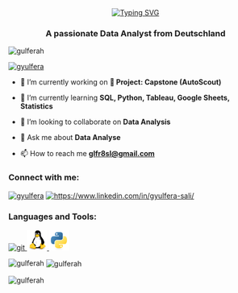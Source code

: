 <div align=center>
     <a href="https://git.io/typing-svg"><img src="https://readme-typing-svg.demolab.com?font=VT323&size=35&duration=3500&pause=300&color=color=A89568&center=true&vCenter=true&width=500&lines=Hi🖐+I'm+Gyulfera;Welcome+to+my+profile!;Description+of+myself%3A;Data Analyse;" alt="Typing SVG" /></a>
</div>
<h3 align="center">A passionate Data Analyst from Deutschland</h3>

<p align="left"> <img src="https://komarev.com/ghpvc/?username=gulferah&label=Profile%20views&color=0e75b6&style=flat" alt="gulferah" /> </p>

<p align="left"> <a href="https://twitter.com/gyulfera" target="blank"><img src="https://img.shields.io/twitter/follow/gyulfera?logo=twitter&style=for-the-badge" alt="gyulfera" /></a> </p>

- 🔭 I’m currently working on **👔 Project: Capstone (AutoScout)**

- 🌱 I’m currently learning **SQL, Python, Tableau, Google Sheets, Statistics**

- 👯 I’m looking to collaborate on **Data Analysis**

- 💬 Ask me about **Data Analyse**

- 📫 How to reach me **glfr8sl@gmail.com**

<h3 align="left">Connect with me:</h3>
<p align="left">
<a href="https://twitter.com/gyulfera" target="blank"><img align="center" src="https://raw.githubusercontent.com/rahuldkjain/github-profile-readme-generator/master/src/images/icons/Social/twitter.svg" alt="gyulfera" height="30" width="40" /></a>
<a href="https://linkedin.com/in/https://www.linkedin.com/in/gyulfera-sali/" target="blank"><img align="center" src="https://raw.githubusercontent.com/rahuldkjain/github-profile-readme-generator/master/src/images/icons/Social/linked-in-alt.svg" alt="https://www.linkedin.com/in/gyulfera-sali/" height="30" width="40" /></a>
</p>

<h3 align="left">Languages and Tools:</h3>
<p align="left"> <a href="https://git-scm.com/" target="_blank" rel="noreferrer"> <img src="https://www.vectorlogo.zone/logos/git-scm/git-scm-icon.svg" alt="git" width="40" height="40"/> </a> <a href="https://www.linux.org/" target="_blank" rel="noreferrer"> <img src="https://raw.githubusercontent.com/devicons/devicon/master/icons/linux/linux-original.svg" alt="linux" width="40" height="40"/> </a> <a href="https://www.python.org" target="_blank" rel="noreferrer"> <img src="https://raw.githubusercontent.com/devicons/devicon/master/icons/python/python-original.svg" alt="python" width="40" height="40"/> </a> </p>

<p><img align="left" src="https://github-readme-stats.vercel.app/api/top-langs?username=gulferah&show_icons=true&locale=en&layout=compact" alt="gulferah" /></p>

<p>&nbsp;<img align="center" src="https://github-readme-stats.vercel.app/api?username=gulferah&show_icons=true&locale=en" alt="gulferah" /></p>

<p><img align="center" src="https://github-readme-streak-stats.herokuapp.com/?user=gulferah&" alt="gulferah" /></p>
